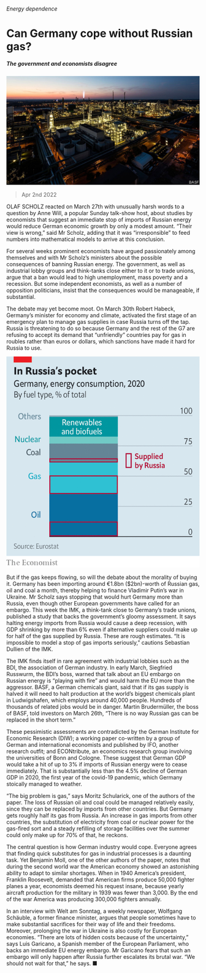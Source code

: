 ###### Energy dependence

# Can Germany cope without Russian gas? 

##### The government and economists disagree 

![image](images/20220402_eup511.jpg) 

> Apr 2nd 2022 

OLAF SCHOLZ reacted on March 27th with unusually harsh words to a question by Anne Will, a popular Sunday talk-show host, about studies by economists that suggest an immediate stop of imports of Russian energy would reduce German economic growth by only a modest amount. “Their view is wrong,” said Mr Scholz, adding that it was “irresponsible” to feed numbers into mathematical models to arrive at this conclusion.

For several weeks prominent economists have argued passionately among themselves and with Mr Scholz’s ministers about the possible consequences of banning Russian energy. The government, as well as industrial lobby groups and think-tanks close either to it or to trade unions, argue that a ban would lead to high unemployment, mass poverty and a recession. But some independent economists, as well as a number of opposition politicians, insist that the consequences would be manageable, if substantial.


The debate may yet become moot. On March 30th Robert Habeck, Germany’s minister for economy and climate, activated the first stage of an emergency plan to manage gas supplies in case Russia turns off the tap. Russia is threatening to do so because Germany and the rest of the G7 are refusing to accept its demand that “unfriendly” countries pay for gas in roubles rather than euros or dollars, which sanctions have made it hard for Russia to use.

![image](images/20220402_EUC812.png) 


But if the gas keeps flowing, so will the debate about the morality of buying it. Germany has been importing around €1.8bn ($2bn)-worth of Russian gas, oil and coal a month, thereby helping to finance Vladimir Putin’s war in Ukraine. Mr Scholz says stopping that would hurt Germany more than Russia, even though other European governments have called for an embargo. This week the IMK, a think-tank close to Germany’s trade unions, published a study that backs the government’s gloomy assessment. It says halting energy imports from Russia would cause a deep recession, with GDP shrinking by more than 6% even if alternative suppliers could make up for half of the gas supplied by Russia. These are rough estimates. “It is impossible to model a stop of gas imports seriously,” cautions Sebastian Dullien of the IMK.

The IMK finds itself in rare agreement with industrial lobbies such as the BDI, the association of German industry. In early March, Siegfried Russwurm, the BDI’s boss, warned that talk about an EU embargo on Russian energy is “playing with fire” and would harm the EU more than the aggressor. BASF, a German chemicals giant, said that if its gas supply is halved it will need to halt production at the world’s biggest chemicals plant in Ludwigshafen, which employs around 40,000 people. Hundreds of thousands of related jobs would be in danger. Martin Brudermüller, the boss of BASF, told investors on March 26th, “There is no way Russian gas can be replaced in the short term.”

These pessimistic assessments are contradicted by the German Institute for Economic Research (DIW); a working paper co-written by a group of German and international economists and published by IFO, another research outfit; and ECONtribute, an economics research group involving the universities of Bonn and Cologne. These suggest that German GDP would take a hit of up to 3% if imports of Russian energy were to cease immediately. That is substantially less than the 4.5% decline of German GDP in 2020, the first year of the covid-19 pandemic, which Germany stoically managed to weather.

“The big problem is gas,” says Moritz Schularick, one of the authors of the paper. The loss of Russian oil and coal could be managed relatively easily, since they can be replaced by imports from other countries. But Germany gets roughly half its gas from Russia. An increase in gas imports from other countries, the substitution of electricity from coal or nuclear power for the gas-fired sort and a steady refilling of storage facilities over the summer could only make up for 70% of that, he reckons.

The central question is how German industry would cope. Everyone agrees that finding quick substitutes for gas in industrial processes is a daunting task. Yet Benjamin Moll, one of the other authors of the paper, notes that during the second world war the American economy showed an astonishing ability to adapt to similar shortages. When in 1940 America’s president, Franklin Roosevelt, demanded that American firms produce 50,000 fighter planes a year, economists deemed his request insane, because yearly aircraft production for the military in 1939 was fewer than 3,000. By the end of the war America was producing 300,000 fighters annually.

In an interview with Welt am Sonntag, a weekly newspaper, Wolfgang Schäuble, a former finance minister, argues that people sometimes have to make substantial sacrifices for their way of life and their freedoms. Moreover, prolonging the war in Ukraine is also costly for European economies. “There are lots of hidden costs because of the uncertainty,” says Luis Garicano, a Spanish member of the European Parliament, who backs an immediate EU energy embargo. Mr Garicano fears that such an embargo will only happen after Russia further escalates its brutal war. “We should not wait for that,” he says. ■


